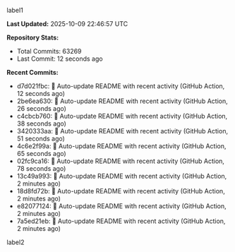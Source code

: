 
label1 
<!-- ACTIVITY_START -->
**Last Updated:** 2025-10-09 22:46:57 UTC

**Repository Stats:**
- Total Commits: 63269
- Last Commit: 12 seconds ago

**Recent Commits:**
- d7d021fbc: 🤖 Auto-update README with recent activity (GitHub Action, 12 seconds ago)
- 2be6ea630: 🤖 Auto-update README with recent activity (GitHub Action, 26 seconds ago)
- c4cbcb760: 🤖 Auto-update README with recent activity (GitHub Action, 38 seconds ago)
- 3420333aa: 🤖 Auto-update README with recent activity (GitHub Action, 51 seconds ago)
- 4c6e2f99a: 🤖 Auto-update README with recent activity (GitHub Action, 65 seconds ago)
- 02fc9ca16: 🤖 Auto-update README with recent activity (GitHub Action, 78 seconds ago)
- 13c49a993: 🤖 Auto-update README with recent activity (GitHub Action, 2 minutes ago)
- 18d8fd72b: 🤖 Auto-update README with recent activity (GitHub Action, 2 minutes ago)
- e82077124: 🤖 Auto-update README with recent activity (GitHub Action, 2 minutes ago)
- 7a5ed21eb: 🤖 Auto-update README with recent activity (GitHub Action, 2 minutes ago)
<!-- ACTIVITY_END -->

label2
